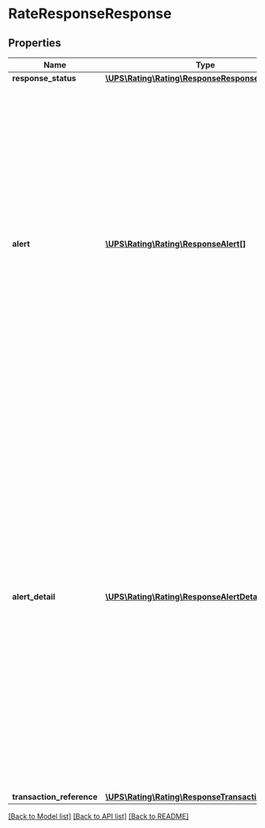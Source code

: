 # RateResponseResponse

## Properties
Name | Type | Description | Notes
------------ | ------------- | ------------- | -------------
**response_status** | [**\UPS\Rating\Rating\ResponseResponseStatus**](ResponseResponseStatus.md) |  | 
**alert** | [**\UPS\Rating\Rating\ResponseAlert[]**](ResponseAlert.md) | Alert Container.  There can be zero to many alert containers with code and description.  **NOTE:** For versions &gt;&#x3D; v2403, this element will always be returned as an array. For requests using versions &lt; v2403, this element will be returned as an array if there is more than one object and a single object if there is only 1. | [optional] 
**alert_detail** | [**\UPS\Rating\Rating\ResponseAlertDetail[]**](ResponseAlertDetail.md) | Alert Detail Container. Currently applies to and returned only for request containing HazMat and SubVersion greater than or equal to 1701.  **NOTE:** For versions &gt;&#x3D; v2403, this element will always be returned as an array. For requests using versions &lt; v2403, this element will be returned as an array if there is more than one object and a single object if there is only 1. | [optional] 
**transaction_reference** | [**\UPS\Rating\Rating\ResponseTransactionReference**](ResponseTransactionReference.md) |  | [optional] 

[[Back to Model list]](../../README.md#documentation-for-models) [[Back to API list]](../../README.md#documentation-for-api-endpoints) [[Back to README]](../../README.md)


